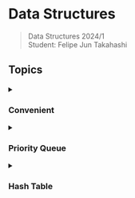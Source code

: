
# Data Structures

>Data Structures 2024/1 <br>
>Student: Felipe Jun Takahashi

## Topics

<details>
    <summary> <h3> Convenient </h3> </summary>
    <blockquote> Convenient .c or .cpp files if you want to execute the code; non-educational purposes.</blockquote>
    <p><a href="https://github.com/FelipeTakahashi/libfacom">Priority Queue</a></p>
    <p><a href="https://github.com/FelipeTakahashi/libfacom">Hash Table</a></p>
</details>

<details>
    <summary> <h3> Priority Queue </h3> </summary>
    <p><a href="https://github.com/FelipeTakahashi/libfacom">Include</a></a>
    <p><a href="https://github.com/FelipeTakahashi/libfacom">Code</a></p>
    <p><a href="https://github.com/FelipeTakahashi/libfacom">Tests</a></p>
</details>

<details>
    <summary> <h3> Hash Table </h3> </summary>
    <p><a href="https://github.com/FelipeTakahashi/libfacom/blob/main/include/libfacom.h">Include</a></p>
    <p><a href="https://github.com/FelipeTakahashi/libfacom/blob/main/src/hash.c">Code</a></p>
    <p><a href="https://github.com/FelipeTakahashi/libfacom/blob/main/test/test_hash.c">Tests</a></p>
</details>